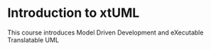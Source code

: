 Introduction to xtUML
============

This course introduces Model Driven Development and eXecutable Translatable UML
